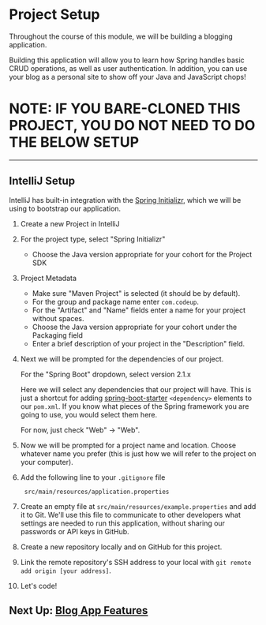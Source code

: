 # Project Setup

Throughout the course of this module, we will be building a blogging application.

Building this application will allow you to learn how Spring handles basic CRUD operations, as well as user authentication. In addition, you can use your blog as a personal site to show off your Java and JavaScript chops!

# NOTE: IF YOU BARE-CLONED THIS PROJECT, YOU DO NOT NEED TO DO THE BELOW SETUP

---
## IntelliJ Setup

IntelliJ has built-in integration with the [Spring Initializr][1], which we will be using to bootstrap our application.

[1]: http://start.spring.io/

1. Create a new Project in IntelliJ

1. For the project type, select "Spring Initializr"

    - Choose the Java version appropriate for your cohort for the Project SDK

1. Project Metadata

    - Make sure "Maven Project" is selected (it should be by default).
    - For the group and package name enter `com.codeup`.
    - For the "Artifact" and "Name" fields enter a name for your project without spaces.
    - Choose the Java version appropriate for your cohort under the Packaging field
    - Enter a brief description of your project in the "Description" field.

1. Next we will be prompted for the dependencies of our project.

   For the "Spring Boot" dropdown, select version 2.1.x

   Here we will select any dependencies that our project will have. This is just a shortcut for adding [spring-boot-starter](https://github.com/spring-projects/spring-boot/tree/master/spring-boot-project/spring-boot-starters#starters)
   `<dependency>` elements to our `pom.xml`. If you know what pieces of the Spring framework you are going to use, you would select them here.

   For now, just check "Web" -> "Web".

1. Now we will be prompted for a project name and location. Choose whatever name you prefer (this is just how we will refer to the project on your computer).

1. Add the following line to your `.gitignore` file

        src/main/resources/application.properties

1. Create an empty file at `src/main/resources/example.properties` and add it to Git. We'll use this file to communicate to other developers what settings are needed to run this application, without sharing our passwords or API keys in GitHub.

1. Create a new repository locally and on GitHub for this project.

1. Link the remote repository's SSH address to your local with `git remote add origin [your address]`.

1. Let's code!

## Next Up: [Blog App Features](2a-blog-features.md)

